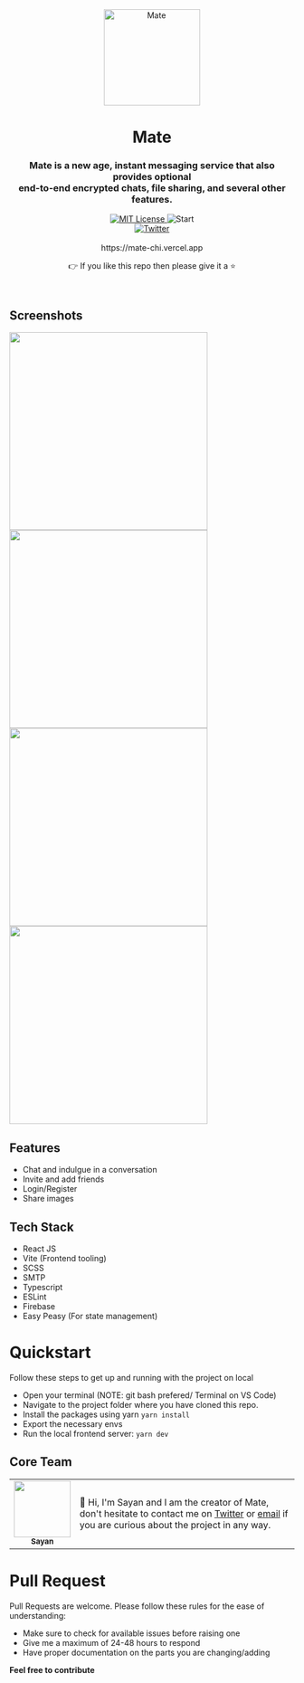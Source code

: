 <div align="center">
  <a href="https://mate-chi.vercel.app/"><img src="https://i.ibb.co/R3dBGgz/mote-9f1bb2eb.png" alt="Mate" height=170></a>
  <br />
  <h1>Mate</h1>
  <h3>Mate is a new age, instant messaging service that also provides optional </br> end-to-end encrypted chats, file sharing, and several other features.</h3>
  <a href="https://github.com/S-ayanide/Mate/blob/main/LICENSE">
    <img alt="MIT License" src="https://img.shields.io/github/license/S-ayanide/Mate" />
  </a>
  <img alt="Start" src="https://img.shields.io/github/stars/S-ayanide/Mate" />
  <br />
  <a href="https://twitter.com/s_ayanide">
    <img alt="Twitter" src="https://img.shields.io/twitter/url.svg?label=%40s_ayanide&style=social&url=https%3A%2F%2Ftwitter.com%2Fs_ayanide" />
  </a>
  <br />
  <br />
  <div>
    https://mate-chi.vercel.app
  </div>
  <p>👉 If you like this repo then please give it a ⭐️</p>
  <br />
</div>

## Screenshots

<div style={{display: "flex"}} >
<img width="350px" src="https://user-images.githubusercontent.com/34975209/194766012-4141a103-14e5-47ea-ae26-196828bd91be.png" />
<img width="350px" src="https://user-images.githubusercontent.com/34975209/194766015-37e2970b-93a2-438c-a532-cbc92b777400.png" />
</div>

<div style={{display: "flex"}} >
<img width="350px" src="https://user-images.githubusercontent.com/34975209/194766016-73c08c65-4120-4b6c-8e2e-1fd074287361.png" />
<img width="350px" src="https://user-images.githubusercontent.com/34975209/194766021-85bc7209-0e38-446b-ada4-91a8f840e57e.png" />
</div>

## Features

* Chat and indulgue in a conversation
* Invite and add friends
* Login/Register
* Share images

## Tech Stack

* React JS
* Vite (Frontend tooling)
* SCSS
* SMTP
* Typescript
* ESLint
* Firebase
* Easy Peasy (For state management)

# Quickstart

Follow these steps to get up and running with the project on local

* Open your terminal (NOTE: git bash prefered/ Terminal on VS Code)
* Navigate to the project folder where you have cloned this repo.
* Install the packages using yarn `yarn install`
* Export the necessary envs
* Run the local frontend server: `yarn dev`

## Core Team

<table>
  <tr>
    <td align="center"><a href="https://twitter.com/s_ayanide"><img src="https://avatars.githubusercontent.com/u/34975209?s=40&v=4" width="100px;" alt=""/><br /><sub><b>Sayan</b></sub></a></td>
    <td>👋 Hi, I'm Sayan and I am the creator of Mate, don't hesitate to contact me on <a href="https://twitter.com/s_ayanide">Twitter</a> or <a href="mailto:sayanmondal342@gmail.com">email</a> if you are curious about the project in any way.</td>
  </tr>
</table>

# Pull Request
Pull Requests are welcome. Please follow these rules for the ease of understanding:

* Make sure to check for available issues before raising one
* Give me a maximum of 24-48 hours to respond
* Have proper documentation on the parts you are changing/adding

**Feel free to contribute**
